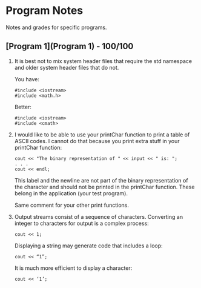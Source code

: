 Program Notes
=============

Notes and grades for specific programs.

[Program 1](Program 1) - 100/100
---------

1.  It is best not to mix system header files that require the std namespace
    and older system header files that do not.

    You have:

        #include <iostream>
        #include <math.h>

    Better:

        #include <iostream>
        #include <cmath>

2.  I would like to be able to use your printChar function to print a table of
    ASCII codes. I cannot do that because you print extra stuff in your
    printChar function:  

        cout << "The binary representation of " << input << " is: ";
        . . .
        cout << endl;

    This label and the newline are not part of the binary representation of the
    character and should not be printed in the printChar function. These belong
    in the application (your test program).

    Same comment for your other print functions.

3.  Output streams consist of a sequence of characters. Converting an integer
    to characters for output is a complex process:

        cout << 1;

    Displaying a string may generate code that includes a loop:
 
        cout << “1”;
 
    It is much more efficient to display a character:
 
        cout << ‘1’;
